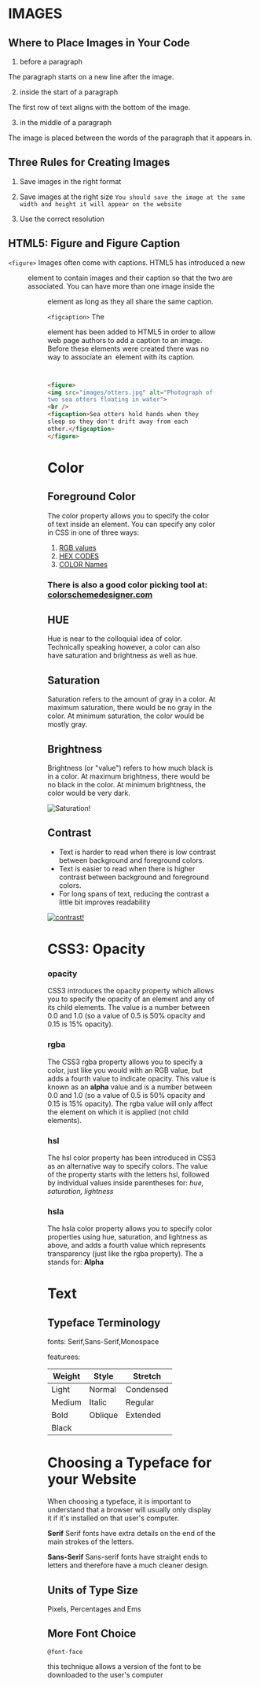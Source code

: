 # IMAGES

## Where to Place Images in Your Code

1. before a paragraph

The paragraph starts on a new
line after the image.

2. inside the start of a paragraph

The first row of text aligns with
the bottom of the image.

3. in the middle of a paragraph

The image is placed between the
words of the paragraph that it
appears in.

## Three Rules for Creating Images

1. Save images in
the right format
2. Save images at
the right size
`You should save the image at
the same width and height it will
appear on the website`

3. Use the correct
resolution


## HTML5: Figure and Figure Caption

`<figure>`
Images often come with
captions. HTML5 has introduced
a new <figure> element to
contain images and their caption
so that the two are associated.
You can have more than one
image inside the <figure>
element as long as they all share
the same caption.
  
  
  `<figcaption>`
The <figcaption> element has
been added to HTML5 in order
to allow web page authors to add
a caption to an image.
Before these elements were
created there was no way to
associate an <img> element with
its caption.
  
  
  ```html


<figure>
<img src="images/otters.jpg" alt="Photograph of
 two sea otters floating in water">
<br />
 <figcaption>Sea otters hold hands when they
 sleep so they don't drift away from each
 other.</figcaption>
</figure>
```


# Color 

## Foreground Color

The color property allows you
to specify the color of text inside
an element. You can specify any
color in CSS in one of three ways:

   1. [RGB values](https://www.w3schools.com/colors/colors_rgb.asp)
   2. [HEX CODES](https://www.rapidtables.com/web/color/html-color-codes.html)
   3. [COLOR Names](http://www.colors.commutercreative.com/grid/)
   
### There is also a good color picking tool at:[ colorschemedesigner.com](colorschemedesigner.com)

## HUE
Hue is near to the colloquial idea
of color. Technically speaking
however, a color can also have
saturation and brightness as
well as hue.


## Saturation

Saturation refers to the amount
of gray in a color. At maximum
saturation, there would be no
gray in the color. At minimum
saturation, the color would be
mostly gray.


## Brightness

Brightness (or "value") refers
to how much black is in a color.
At maximum brightness, there
would be no black in the color.
At minimum brightness, the
color would be very dark.

![Saturation!](https://purple11.com/static/fed42130c194b0c240a4ec10408adf97/8282f/hsl-cover-2.png)

## Contrast
+ Text is harder to read when
there is low contrast between
background and foreground
colors.
+ Text is easier to read when
there is higher contrast between
background and foreground
colors.
+ For long spans of text, reducing
the contrast a little bit improves
readability

[![contrast!](https://accessibility.colostate.edu/media/sites/128/2017/09/text-on-page-diff-contrasts-01.png)](https://snook.ca/technical/colour_contrast/colour.html#fg=33FF33,bg=333333)


# CSS3: Opacity
 ### opacity 

CSS3 introduces the opacity
property which allows you to
specify the opacity of an element
and any of its child elements.
The value is a number between
0.0 and 1.0 (so a value of 0.5
is 50% opacity and 0.15 is 15%
opacity).

### rgba

The CSS3 rgba property allows
you to specify a color, just like
you would with an RGB value,
but adds a fourth value to
indicate opacity. This value is
known as an __alpha__ value and is
a number between 0.0 and 1.0
(so a value of 0.5 is 50% opacity
and 0.15 is 15% opacity). The
rgba value will only affect the
element on which it is applied
(not child elements).

### hsl
The hsl color property has
been introduced in CSS3 as an
alternative way to specify colors.
The value of the property starts
with the letters hsl, followed
by individual values inside
parentheses for: *hue, saturation, lightness*

### hsla

The hsla color property allows
you to specify color properties
using hue, saturation, and
lightness as above, and adds a
fourth value which represents
transparency (just like the rgba
property). The a stands for: __Alpha__

# Text

## Typeface Terminology
fonts:
Serif,Sans-Serif,Monospace


featurees:

Weight  |   Style   |  Stretch
------  |--------- | --------
Light  |   Normal   |  Condensed
Medium  |   Italic   |  Regular
Bold  |   Oblique   |  Extended
Black  |      |  


# Choosing a Typeface for your Website

When choosing
a typeface, it
is important to
understand that a
browser will usually
only display it if it's
installed on that
user's computer.

**Serif**
Serif fonts have extra details on
the end of the main strokes of
the letters.


**Sans-Serif**
Sans-serif fonts have straight
ends to letters and therefore
have a much cleaner design.


## Units of Type Size

Pixels, Percentages and Ems


## More Font Choice
`@font-face`

 this technique allows
a version of the font to be
downloaded to the user's
computer